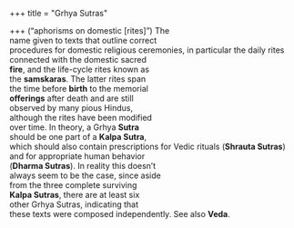+++
title = "Grhya Sutras"

+++
(“aphorisms on domestic [rites]”) The  
name given to texts that outline correct  
procedures for domestic religious ceremonies, in particular the daily rites  
connected with the domestic sacred  
**fire**, and the life-cycle rites known as  
the **samskaras**. The latter rites span  
the time before **birth** to the memorial  
**offerings** after death and are still  
observed by many pious Hindus,  
although the rites have been modified  
over time. In theory, a Grhya **Sutra**  
should be one part of a **Kalpa Sutra**,  
which should also contain prescriptions for Vedic rituals (**Shrauta Sutras**)  
and for appropriate human behavior  
(**Dharma Sutras**). In reality this doesn’t  
always seem to be the case, since aside  
from the three complete surviving  
**Kalpa Sutras**, there are at least six  
other Grhya Sutras, indicating that  
these texts were composed independently. See also **Veda**.